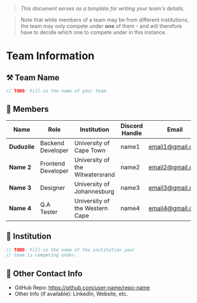 > *This document serves as a template for writing your team's details.*

> Note that while members of a team may be from different institutions, the team may only compete under **one** of them - and will therefore have to decide which one to compete under in this instance.

# Team Information

## ⚒️ Team Name
``` c
// TODO: Fill-in the name of your team.
```

## 👥 Members
| Name     | Role                | Institution           | Discord Handle | Email |
|----------|---------------------|-----------------------| -------------------|-------------|
| **Duduzile**   | Backend Developer   | University of Cape Town | name1 | <email1@gmail.com> |
| **Name 2**   | Frontend Developer  | University of the Witwatersrand | name2 | <email2@gmail.com> |
| **Name 3**   | Designer            | University of Johannesburg | name3 | <email3@gmail.com> |
| **Name 4**   | Q.A Tester          | University of the Western Cape | name4 | <email4@gmail.com> |

## 🏫 Institution
``` c
// TODO: Fill-in the name of the institution your
// team is competing under.
```

## 📧 Other Contact Info
- GitHub Repo: <https://github.com/user-name/repo-name>
- Other Info (if available): LinkedIn, Website, etc.
